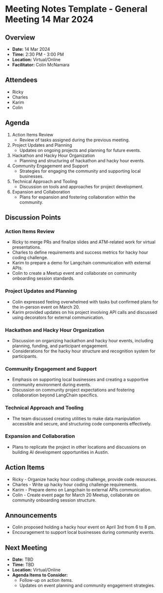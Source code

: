 # Meeting Notes Template - General Meeting 14 Mar 2024

## Overview
* **Date:** 14 Mar 2024
* **Time:** 2:30 PM - 3:00 PM
* **Location:** Virtual/Online
* **Facilitator:** Colin McNamara

## Attendees
* Ricky
* Charles
* Karim
* Colin


## Agenda
1. Action Items Review
    * Review of tasks assigned during the previous meeting.
2. Project Updates and Planning
    * Updates on ongoing projects and planning for future events.
3. Hackathon and Hacky Hour Organization
    * Planning and structuring of hackathon and hacky hour events.
4. Community Engagement and Support
    * Strategies for engaging the community and supporting local businesses.
5. Technical Approach and Tooling
    * Discussion on tools and approaches for project development.
6. Expansion and Collaboration
    * Plans for expansion and fostering collaboration within the community.

## Discussion Points

### Action Items Review
* Ricky to merge PRs and finalize slides and ATM-related work for virtual presentations.
* Charles to define requirements and success metrics for hacky hour coding challenge.
* Karim to prepare a demo for Langchain communication with external APIs.
* Colin to create a Meetup event and collaborate on community onboarding session standards.

### Project Updates and Planning
* Colin expressed feeling overwhelmed with tasks but confirmed plans for the in-person event on March 20.
* Karim provided updates on his project involving API calls and discussed using decorators for external communication.

### Hackathon and Hacky Hour Organization
* Discussion on organizing hackathon and hacky hour events, including planning, funding, and participant engagement.
* Considerations for the hacky hour structure and recognition system for participants.

### Community Engagement and Support
* Emphasis on supporting local businesses and creating a supportive community environment during events.
* Discussion on community project expectations and fostering collaboration beyond LangChain specifics.

### Technical Approach and Tooling
* The team discussed creating utilities to make data manipulation accessible and secure, and structuring code components effectively.

### Expansion and Collaboration
* Plans to replicate the project in other locations and discussions on building AI development opportunities in Austin.

## Action Items
* Ricky - Organize hacky hour coding challenge, provide code resources.
* Charles - Write up hacky hour coding challenge requirements.
* Karim - Prepare demo on Langchain to external APIs communication.
* Colin - Create event page for March 20 Meetup, collaborate on community onboarding session structure.

## Announcements
* Colin proposed holding a hacky hour event on April 3rd from 6 to 8 pm.
* Encouragement to support local businesses during community events.

## Next Meeting
* **Date:** TBD
* **Time:** TBD
* **Location:** Virtual/Online
* **Agenda Items to Consider:** 
    * Follow-up on action items.
    * Updates on event planning and community engagement strategies.